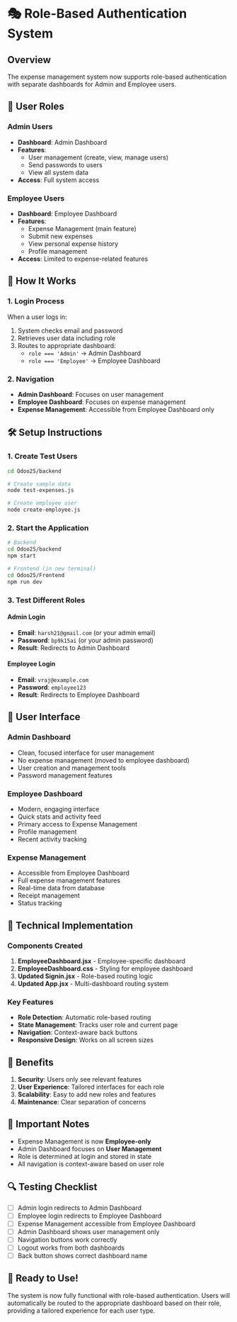 # 🎭 Role-Based Authentication System

## Overview
The expense management system now supports role-based authentication with separate dashboards for Admin and Employee users.

## 🔐 User Roles

### Admin Users
- **Dashboard**: Admin Dashboard
- **Features**: 
  - User management (create, view, manage users)
  - Send passwords to users
  - View all system data
- **Access**: Full system access

### Employee Users
- **Dashboard**: Employee Dashboard
- **Features**:
  - Expense Management (main feature)
  - Submit new expenses
  - View personal expense history
  - Profile management
- **Access**: Limited to expense-related features

## 🚀 How It Works

### 1. Login Process
When a user logs in:
1. System checks email and password
2. Retrieves user data including role
3. Routes to appropriate dashboard:
   - `role === 'Admin'` → Admin Dashboard
   - `role === 'Employee'` → Employee Dashboard

### 2. Navigation
- **Admin Dashboard**: Focuses on user management
- **Employee Dashboard**: Focuses on expense management
- **Expense Management**: Accessible from Employee Dashboard only

## 🛠️ Setup Instructions

### 1. Create Test Users
```bash
cd Odoo25/backend

# Create sample data
node test-expenses.js

# Create employee user
node create-employee.js
```

### 2. Start the Application
```bash
# Backend
cd Odoo25/backend
npm start

# Frontend (in new terminal)
cd Odoo25/Frontend
npm run dev
```

### 3. Test Different Roles

#### Admin Login
- **Email**: `harsh21@gmail.com` (or your admin email)
- **Password**: `bp9k15ai` (or your admin password)
- **Result**: Redirects to Admin Dashboard

#### Employee Login
- **Email**: `vraj@example.com`
- **Password**: `employee123`
- **Result**: Redirects to Employee Dashboard

## 📱 User Interface

### Admin Dashboard
- Clean, focused interface for user management
- No expense management (moved to employee dashboard)
- User creation and management tools
- Password management features

### Employee Dashboard
- Modern, engaging interface
- Quick stats and activity feed
- Primary access to Expense Management
- Profile management
- Recent activity tracking

### Expense Management
- Accessible from Employee Dashboard
- Full expense management features
- Real-time data from database
- Receipt management
- Status tracking

## 🔧 Technical Implementation

### Components Created
1. **EmployeeDashboard.jsx** - Employee-specific dashboard
2. **EmployeeDashboard.css** - Styling for employee dashboard
3. **Updated Signin.jsx** - Role-based routing logic
4. **Updated App.jsx** - Multi-dashboard routing system

### Key Features
- **Role Detection**: Automatic role-based routing
- **State Management**: Tracks user role and current page
- **Navigation**: Context-aware back buttons
- **Responsive Design**: Works on all screen sizes

## 🎯 Benefits

1. **Security**: Users only see relevant features
2. **User Experience**: Tailored interfaces for each role
3. **Scalability**: Easy to add new roles and features
4. **Maintenance**: Clear separation of concerns

## 🚨 Important Notes

- Expense Management is now **Employee-only**
- Admin Dashboard focuses on **User Management**
- Role is determined at login and stored in state
- All navigation is context-aware based on user role

## 🔍 Testing Checklist

- [ ] Admin login redirects to Admin Dashboard
- [ ] Employee login redirects to Employee Dashboard
- [ ] Expense Management accessible from Employee Dashboard
- [ ] Admin Dashboard shows user management only
- [ ] Navigation buttons work correctly
- [ ] Logout works from both dashboards
- [ ] Back button shows correct dashboard name

## 🎉 Ready to Use!

The system is now fully functional with role-based authentication. Users will automatically be routed to the appropriate dashboard based on their role, providing a tailored experience for each user type.
